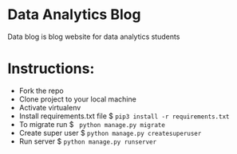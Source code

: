 # Data Analytics Blog
Data blog is blog website for data analytics students

# Instructions:
* Fork the repo
* Clone project to your local machine
* Activate virtualenv
* Install requirements.txt file $ `pip3 install -r requirements.txt`
* To migrate run $ ` python manage.py migrate`
* Create super user $ ` python manage.py createsuperuser `
* Run server $ ` python manage.py runserver ` 